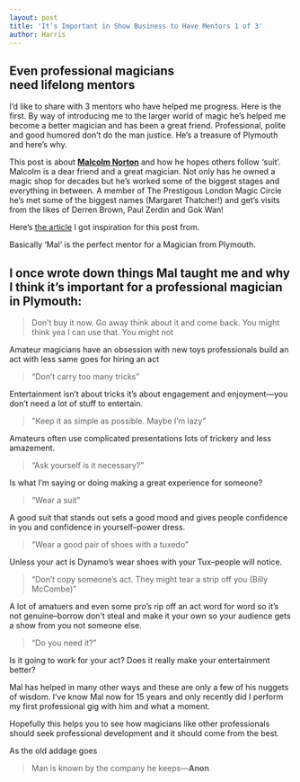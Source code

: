 ```yaml
---
layout: post
title: 'It’s Important in Show Business to Have Mentors 1 of 3'
author: Harris
---
```

## Even professional magicians need lifelong mentors

I’d like to share with 3 mentors who have helped me progress. Here is the first. By way of introducing me to the larger world of magic he’s helped me become a better magician and has been a great friend. Professional, polite and good humored don’t do the man justice. He’s a treasure of Plymouth and here’s why.

This post is about **[Malcolm Norton](http://www.topsecretmagic.co.uk/MalNorton.html "visit Malcolm's website")** and how he hopes others follow ‘suit’. Malcolm is a dear friend and a great magician. Not only has he owned a magic shop for decades but he’s worked some of the biggest stages and everything in between. A member of The Prestigous London Magic Circle he’s met some of the biggest names (Margaret Thatcher!) and get’s visits from the likes of Derren Brown, Paul Zerdin and Gok Wan!

Here’s [the article](http://www.plymouthherald.co.uk/Plymouth-magic-man-Malcolm-Norton-hopes-follow/story-18246713-detail/story.html) I got inspiration for this post from.

Basically ‘Mal’ is the perfect mentor for a Magician from Plymouth.

## **I once wrote down things Mal taught me and why I think it’s important for a professional magician in Plymouth**:

> Don’t buy it now. Go away think about it and come back. You might think yea I can use that. You might not

Amateur magicians have an obsession with new toys professionals build an act with less same goes for hiring an act

> “Don’t carry too many tricks”

Entertainment isn’t about tricks it’s about engagement and enjoyment—you don’t need a lot of stuff to entertain.

> "Keep it as simple as possible. Maybe I’m lazy”

Amateurs often use complicated presentations lots of trickery and less amazement.

> “Ask yourself is it necessary?”

Is what I’m saying or doing making a great experience for someone?

> “Wear a suit”

A good suit that stands out sets a good mood and gives people confidence in you and confidence in yourself–power dress.

> “Wear a good pair of shoes with a tuxedo”

Unless your act is Dynamo’s wear shoes with your Tux–people will notice.

> “Don’t copy someone’s act. They might tear a strip off you (Billy McCombe)”

A lot of amatuers and even some pro’s rip off an act word for word so it’s not genuine–borrow don’t steal and make it your own so your audience gets a show from you not someone else.

> “Do you need it?”

Is it going to work for your act? Does it really make your entertainment better?

Mal has helped in many other ways and these are only a few of his nuggets of wisdom. I’ve know Mal now for 15 years and only recently did I perform my first professional gig with him and what a moment.

Hopefully this helps you to see how magicians like other professionals should seek professional development and it should come from the best.

As the old addage goes

> Man is known by the company he keeps—**Anon**
